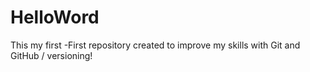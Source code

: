 # HelloWord
 This my first 
 -First repository created to improve my skills with Git and GitHub / versioning!
